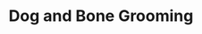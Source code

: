---
title: "Dog and Bone Grooming"
url: /castell-newydd-emlyn-newcastle-emlyn/dog-and-bone-grooming/
shop: pet grooming
---